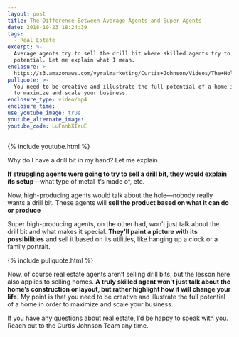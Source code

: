 ```yaml
---
layout: post
title: The Difference Between Average Agents and Super Agents
date: 2018-10-23 18:24:39
tags:
  - Real Estate
excerpt: >-
  Average agents try to sell the drill bit where skilled agents try to sell its
  potential. Let me explain what I mean.
enclosure: >-
  https://s3.amazonaws.com/vyralmarketing/Curtis+Johnson/Videos/The+Hole+Vs.+The+Screw.mp4
pullquote: >-
  You need to be creative and illustrate the full potential of a home in order
  to maximize and scale your business.
enclosure_type: video/mp4
enclosure_time:
use_youtube_image: true
youtube_alternate_image:
youtube_code: LuFnnbXIauE
---
```


{% include youtube.html %}

Why do I have a drill bit in my hand? Let me explain.

**If struggling agents were going to try to sell a drill bit, they would explain its setup**—what type of metal it’s made of, etc.

Now, high-producing agents would talk about the hole—nobody really wants a drill bit. These agents will **sell the product based on what it can do or produce**

Super high-producing agents, on the other had, won’t just talk about the drill bit and what makes it special. **They’ll paint a picture with its possibilities** and sell it based on its utilities, like hanging up a clock or a family portrait.

{% include pullquote.html %}

Now, of course real estate agents aren’t selling drill bits, but the lesson here also applies to selling homes. **A truly skilled agent won't just talk about the home’s construction or layout, but rather highlight how it will change your life.** My point is that you need to be creative and illustrate the full potential of a home in order to maximize and scale your business.

If you have any questions about real estate, I’d be happy to speak with you. Reach out to the Curtis Johnson Team any time.

&nbsp;